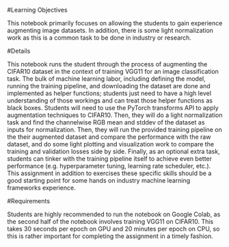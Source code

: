 #Learning Objectives

This notebook primarily focuses on allowing the students to gain experience augmenting image datasets. In addition, there is some light normalization work as this is a common task to be done in industry or research.

#Details

This notebook runs the student through the process of augmenting the CIFAR10 dataset in the context of training VGG11 for an image classification task. The bulk of machine learning labor, including defining the model, running the training pipeline, and downloading the dataset are done and implemented as helper functions; students just need to have a high level understanding of those workings and can treat those helper functions as black boxes. Students will need to use the PyTorch transforms API to apply augmentation techniques to CIFAR10. Then, they will do a light normalization task and find the channelwise RGB mean and stddev of the dataset as inputs for normalization. Then, they will run the provided training pipeline on the their augmented dataset and compare the performance with the raw dataset, and do some light plotting and visualization work to compare the training and validation losses side by side. Finally, as an optional extra task, students can tinker with the training pipeline itself to achieve even better performance (e.g. hyperparameter tuning, learning rate scheduler, etc.). This assignment in addition to exercises these specific skills should be a good starting point for some hands on industry machine learning frameworks experience.

#Requirements

Students are highly recommended to run the notebook on Google Colab, as the second half of the notebook involves training VGG11 on CIFAR10. This takes 30 seconds per epoch on GPU and 20 minutes per epoch on CPU, so this is rather important for completing the assignment in a timely fashion.
